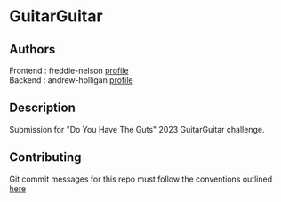 # GuitarGuitar

## Authors

Frontend : freddie-nelson [profile](https://github.com/freddie-nelson)  
Backend : andrew-holligan [profile](https://github.com/andrew-holligan)

## Description

Submission for "Do You Have The Guts" 2023 GuitarGuitar challenge.

## Contributing

Git commit messages for this repo must follow the conventions outlined [here](https://gist.github.com/joshbuchea/6f47e86d2510bce28f8e7f42ae84c716)

